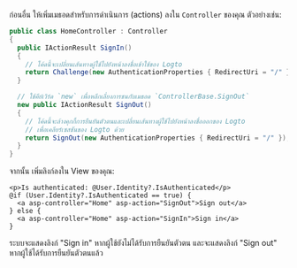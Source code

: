 ก่อนอื่น ให้เพิ่มเมธอดสำหรับการดำเนินการ (actions) ลงใน `Controller` ของคุณ ตัวอย่างเช่น:

```csharp title="Controllers/HomeController.cs"
public class HomeController : Controller
{
  public IActionResult SignIn()
  {
    // โค้ดนี้จะเปลี่ยนเส้นทางผู้ใช้ไปยังหน้าลงชื่อเข้าใช้ของ Logto
    return Challenge(new AuthenticationProperties { RedirectUri = "/" });
  }

  // ใช้คีย์เวิร์ด `new` เพื่อหลีกเลี่ยงการชนกับเมธอด `ControllerBase.SignOut`
  new public IActionResult SignOut()
  {
    // โค้ดนี้จะล้างคุกกี้การยืนยันตัวตนและเปลี่ยนเส้นทางผู้ใช้ไปยังหน้าลงชื่อออกของ Logto
    // เพื่อเคลียร์เซสชันของ Logto ด้วย
    return SignOut(new AuthenticationProperties { RedirectUri = "/" });
  }
}
```

จากนั้น เพิ่มลิงก์ลงใน View ของคุณ:

```cshtml title="Views/Home/Index.cshtml"
<p>Is authenticated: @User.Identity?.IsAuthenticated</p>
@if (User.Identity?.IsAuthenticated == true) {
  <a asp-controller="Home" asp-action="SignOut">Sign out</a>
} else {
  <a asp-controller="Home" asp-action="SignIn">Sign in</a>
}
```

ระบบจะแสดงลิงก์ "Sign in" หากผู้ใช้ยังไม่ได้รับการยืนยันตัวตน และจะแสดงลิงก์ "Sign out" หากผู้ใช้ได้รับการยืนยันตัวตนแล้ว
